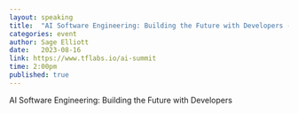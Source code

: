 ```yaml
---
layout: speaking
title:  "AI Software Engineering: Building the Future with Developers - Panel"
categories: event
author: Sage Elliott
date:   2023-08-16
link: https://www.tflabs.io/ai-summit
time: 2:00pm
published: true
---
```


AI Software Engineering: Building the Future with Developers
